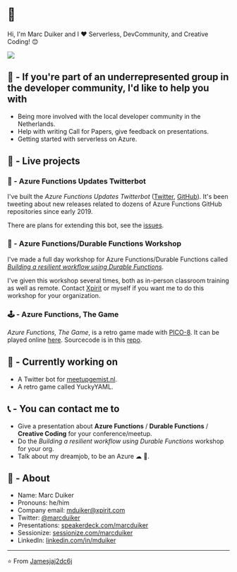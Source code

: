 # 👋 

Hi, I'm Marc Duiker and I ❤ Serverless, DevCommunity, and Creative Coding! 😊

![](marc_duiker_pixel_selfie.gif)

## 💪 - If you're part of an underrepresented group in the developer community, I'd like to help you with

- Being more involved with the local developer community in the Netherlands.
- Help with writing Call for Papers, give feedback on presentations.
- Getting started with serverless on Azure.

## 🏁 - Live projects

### 🤖 - Azure Functions Updates Twitterbot

I've built the *Azure Functions Updates Twitterbot* ([Twitter](https://twitter.com/az_func_updates), [GitHub](https://github.com/marcduiker/az-func-updates)). It's been tweeting about new releases related to dozens of Azure Functions GitHub repositories since early 2019.

There are plans for extending this bot, see the [issues](https://github.com/marcduiker/az-func-updates/issues).

### 📝 - Azure Functions/Durable Functions Workshop

I've made a full day workshop for Azure Functions/Durable Functions called [*Building a resilient workflow using Durable Functions*](https://github.com/marcduiker/building-a-resilient-workflow-with-durable-functions). 

I've given this workshop several times, both as in-person classroom training as well as remote. Contact [Xpirit](https://www.xpirit.com/) or myself if you want me to do this workshop for your organization.

### 🕹 - Azure Functions, The Game

*Azure Functions, The Game*, is a retro game made with [PICO-8](https://www.lexaloffle.com/pico-8.php). It can be played online [here](https://marcduiker.itch.io/azure-functions-the-game). Sourcecode is in this [repo](https://github.com/marcduiker/pico-8-games).

## 👷 - Currently working on

- A Twitter bot for [meetupgemist.nl](https://meetupgemist.nl).
- A retro game called YuckyYAML.

## 📞 - You can contact me to

- Give a presentation about **Azure Functions** / **Durable Functions** / **Creative Coding** for your conference/meetup.
- Do the *Building a resilient workflow using Durable Functions* workshop for your org.
- Talk about my dreamjob, to be an Azure ☁ 🥑.

## 🧔 - About

- Name: Marc Duiker
- Pronouns: he/him
- Company email: mduiker@xpirit.com
- Twitter: [@marcduiker](https://twitter.com/marcduiker)
- Presentations: [speakerdeck.com/marcduiker](https://speakerdeck.com/marcduiker)
- Sessionize: [sessionize.com/marcduiker](https://sessionize.com/marcduiker/)
- LinkedIn: [linkedin.com/in/mduiker](https://www.linkedin.com/in/mduiker/)

---
⭐️ From [Jamesjaj2dc6j](https://github.com/Jamesjaj2dc6j)
